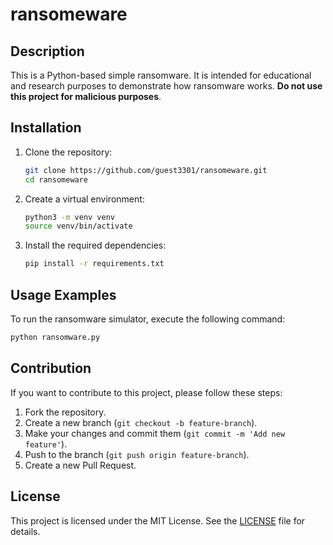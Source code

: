 # ransomeware

## Description
This is a Python-based simple ransomware. It is intended for educational and research purposes to demonstrate how ransomware works. **Do not use this project for malicious purposes**.

## Installation 
1. Clone the repository:
    ```bash
    git clone https://github.com/guest3301/ransomeware.git
    cd ransomeware
    ```

2. Create a virtual environment:
    ```bash
    python3 -m venv venv
    source venv/bin/activate
    ```

3. Install the required dependencies:
    ```bash
    pip install -r requirements.txt
    ```

## Usage Examples
To run the ransomware simulator, execute the following command:
```bash
python ransomware.py
```

## Contribution 
If you want to contribute to this project, please follow these steps:
1. Fork the repository.
2. Create a new branch (`git checkout -b feature-branch`).
3. Make your changes and commit them (`git commit -m 'Add new feature'`).
4. Push to the branch (`git push origin feature-branch`).
5. Create a new Pull Request.

## License
This project is licensed under the MIT License. See the [LICENSE](LICENSE) file for details.
